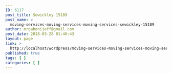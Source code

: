 ```yaml
---
ID: 6117
post_title: Sewickley 15189
post_name: >
  moving-services-moving-services-moving-services-sewickley-15189
author: mrgabonijeff@gmail.com
post_date: 2018-03-28 01:46:43
layout: page
link: >
  http://localhost/wordpress/moving-services-moving-services-moving-services-sewickley-15189/
published: true
tags: [ ]
categories: [ ]
---
```

